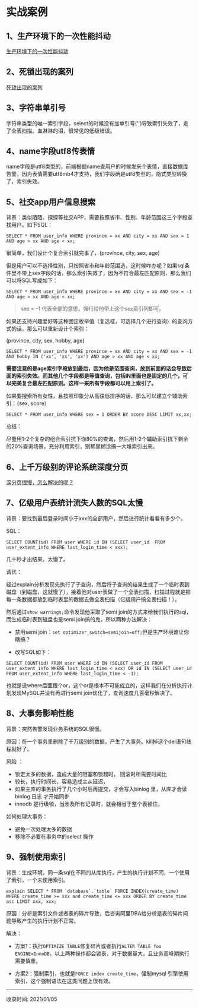 # 实战案例

## 1、生产环境下的一次性能抖动

[生产环境下的一次性能抖动](https://uzykj.com/docs/blog/database/mysql/basic.html#_17%E3%80%81%E7%94%9F%E4%BA%A7%E7%8E%AF%E5%A2%83%E4%B8%8B%E7%9A%84%E4%B8%80%E6%AC%A1%E6%80%A7%E8%83%BD%E6%8A%96%E5%8A%A8)

## 2、死锁出现的案列

[死锁出现的案列](https://uzykj.com/docs/blog/database/mysql/lock.html#_5、死锁出现的案列) 

## 3、字符串单引号

字符串类型的唯一索引字段，select的时候没有加单引号('')导致索引失效了，走了全表扫描。血淋淋的泪，很常见的低级错误。

## 4、name字段utf8传表情

name字段是utf8类型的，前端根据name查用户的时候发来个表情，直接数据库告警，因为表情需要utf8mb4才支持，我们字段确是utf8类型的，隐式类型转换 了，索引失效。

## 5、社交app用户信息搜索

背景：类似陌陌、探探等社交APP，需要按照省市、性别、年龄范围这三个字段查找用户。如下SQL：

```mysql
SELECT * FROM user_info WHERE province = xx AND city = xx AND sex = 1 AND age > xx AND age < xx;
```

很简单，我们设计个复合索引就完事了，(province, city, sex, age)

但是用户可以不选择性别，只按照省市和年龄范围选，这时候咋办呢？如果sql条件里不带上sex字段的话，那么索引失效了，因为不符合最左匹配原则，那么我们可以将SQL写成如下：

```mysql
SELECT * FROM user_info WHERE province = xx AND city = xx AND sex = -1 AND age > xx AND age < xx;
```

> sex = -1 代表全部的意思，强行给他带上这个sex索引列即可。

如果还支持兴趣爱好等这种固定枚举值（复选框，可选择几个进行查询）的查询方式的话，那么可以重新设计个索引：

(province, city, sex, hobby, age)

```mysql
SELECT * FROM user_info WHERE province = xx AND city = xx AND sex = -1 AND hobby IN ('xx', 'xx', 'xx') AND age > xx AND age < xx;
```

**需要注意的是age索引字段放到最后，因为他是范围查询，放到前面的话会导致后面的索引失效。而其他几个字段都是等值查询，包括IN里面也是固定的几个，可以完美复合最左匹配原则。这样一来所有字段都可以用上索引了。**

如果要搜索所有女性，且按照印象分从高往低排序的话，那么可以建立个辅助索引：（sex, score）

```mysql
SELECT * FROM user_info WHERE sex = 1 ORDER BY score DESC LIMIT xx,xx;
```

总结：

尽量用1-2个复杂的组合索引抗下你80%的查询，然后用1-2个辅助索引抗下剩余的20%查询场景，充分利用索引，别稀里糊涂搞一大堆索引出来。

## 6、上千万级别的评论系统深度分页

[深分页很慢，怎么解决的呢？](https://uzykj.com/docs/blog/database/mysql/interview.html#_10、深分页很慢-怎么解决的呢)

## 7、亿级用户表统计流失人数的SQL太慢

背景：要找到最后登录时间小于xxx的全部用户，然后进行统计看看有多少个。

SQL：

```mysql
SELECT COUNT(id) FROM user WHERE id IN (SELECT user_id  FROM user_extent_info WHERE last_login_time < xxx);
```

几十秒才出结果。太慢了。

调优：

经过explain分析发现先执行了子查询，然后将子查询的结果生成了一个临时表到磁盘（到磁盘，这就慢了），接着他对user表做了一个全表扫描，扫描过程就是把每一条数据都放到临时表里的数据去做全表扫描（亿级用户搞全表扫描！）。

然后通过`show warnings;`命令发现他采取了semi join的方式来给我们执行的sql，而生成临时表到磁盘也是semi join搞的鬼，所以两种办法解决：

- 禁用semi join：`set optimizer_switch=semijoin=off;`但是生产环境谁让你瞎搞？

- 改写SQL如下：

```mysql
SELECT COUNT(id) FROM user WHERE id IN (SELECT user_id FROM user_extent_info WHERE last_login_time < xxx) OR id IN (SELECT user_id FROM user_extent_info WHERE last_login_time < -1);
```

  也就是说where后面跟个or，这个or是根本不可能成立的，这样我们在分析执行计划发现MySQL并没有再进行semi join优化了，查询速度几百毫秒解决了。

## 8、大事务影响性能

背景：突然告警发现业务系统的SQL很慢。

原因：在一个事务里删除了千万级别的数据，产生了大事务。kill掉这个del语句线程就好了。

风险 ：

- 锁定太多的数据，造成大量的阻塞和锁超时， 回滚时所需要时间比
- 较长，执行时间长，容易造成主从延迟，
- 如果主库的事务执行了几个小时后再提交，才会写入binlog 里，从库才会读binlog 日志 才开始同步
- innodb 是行级锁，当涉及所有记录时，就会相当于整个表锁住，

如何处理大事务：

- 避免一次处理太多的数据
- 移除不必要在事务中的select 操作

## 9、强制使用索引

背景：生成环境，同一条sql在不同的从库执行，产生的执行计划不同，一个使用了索引，一个未使用索引。

```mysql
explain SELECT * FROM `database`.`table` FORCE INDEX(create_time) WHERE create_time >= xxx and create_time <= xxx ORDER BY create_time asc LIMIT xxx, xxx;
```

原因：分析是索引文件或者表的碎片导致，后咨询阿里DBA给分析是表的碎片问题导致产生的执行计划不正常。

解决：

- 方案1：执行`OPTIMIZE TABLE`修复碎片或者执行`ALTER TABLE foo ENGINE=InnoDB`，以上两种操作都会锁表，对于数据量大，且业务高峰期执行需要慎重。

- 方案2：强制索引，也就是`FORCE index create_time`，强制mysql 引擎使用索引，这个强制语法在这类问题上很有效。

---
收录时间: 2021/01/05

<Vssue :title="$title" />